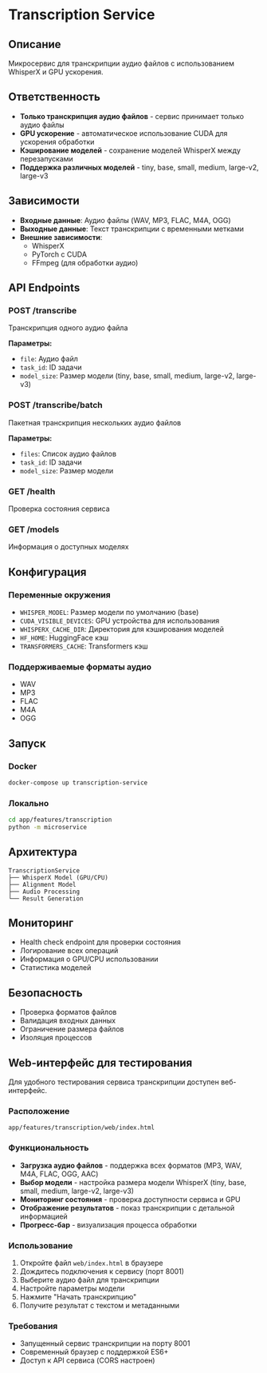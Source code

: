 # Transcription Service

## Описание

Микросервис для транскрипции аудио файлов с использованием WhisperX и GPU ускорения.

## Ответственность

- **Только транскрипция аудио файлов** - сервис принимает только аудио файлы
- **GPU ускорение** - автоматическое использование CUDA для ускорения обработки
- **Кэширование моделей** - сохранение моделей WhisperX между перезапусками
- **Поддержка различных моделей** - tiny, base, small, medium, large-v2, large-v3

## Зависимости

- **Входные данные**: Аудио файлы (WAV, MP3, FLAC, M4A, OGG)
- **Выходные данные**: Текст транскрипции с временными метками
- **Внешние зависимости**: 
  - WhisperX
  - PyTorch с CUDA
  - FFmpeg (для обработки аудио)

## API Endpoints

### POST /transcribe
Транскрипция одного аудио файла

**Параметры:**
- `file`: Аудио файл
- `task_id`: ID задачи
- `model_size`: Размер модели (tiny, base, small, medium, large-v2, large-v3)

### POST /transcribe/batch
Пакетная транскрипция нескольких аудио файлов

**Параметры:**
- `files`: Список аудио файлов
- `task_id`: ID задачи
- `model_size`: Размер модели

### GET /health
Проверка состояния сервиса

### GET /models
Информация о доступных моделях

## Конфигурация

### Переменные окружения
- `WHISPER_MODEL`: Размер модели по умолчанию (base)
- `CUDA_VISIBLE_DEVICES`: GPU устройства для использования
- `WHISPERX_CACHE_DIR`: Директория для кэширования моделей
- `HF_HOME`: HuggingFace кэш
- `TRANSFORMERS_CACHE`: Transformers кэш

### Поддерживаемые форматы аудио
- WAV
- MP3
- FLAC
- M4A
- OGG

## Запуск

### Docker
```bash
docker-compose up transcription-service
```

### Локально
```bash
cd app/features/transcription
python -m microservice
```

## Архитектура

```
TranscriptionService
├── WhisperX Model (GPU/CPU)
├── Alignment Model
├── Audio Processing
└── Result Generation
```

## Мониторинг

- Health check endpoint для проверки состояния
- Логирование всех операций
- Информация о GPU/CPU использовании
- Статистика моделей

## Безопасность

- Проверка форматов файлов
- Валидация входных данных
- Ограничение размера файлов
- Изоляция процессов

## Web-интерфейс для тестирования

Для удобного тестирования сервиса транскрипции доступен веб-интерфейс.

### Расположение
```
app/features/transcription/web/index.html
```

### Функциональность
- **Загрузка аудио файлов** - поддержка всех форматов (MP3, WAV, M4A, FLAC, OGG, AAC)
- **Выбор модели** - настройка размера модели WhisperX (tiny, base, small, medium, large-v2, large-v3)
- **Мониторинг состояния** - проверка доступности сервиса и GPU
- **Отображение результатов** - показ транскрипции с детальной информацией
- **Прогресс-бар** - визуализация процесса обработки

### Использование
1. Откройте файл `web/index.html` в браузере
2. Дождитесь подключения к сервису (порт 8001)
3. Выберите аудио файл для транскрипции
4. Настройте параметры модели
5. Нажмите "Начать транскрипцию"
6. Получите результат с текстом и метаданными

### Требования
- Запущенный сервис транскрипции на порту 8001
- Современный браузер с поддержкой ES6+
- Доступ к API сервиса (CORS настроен)

